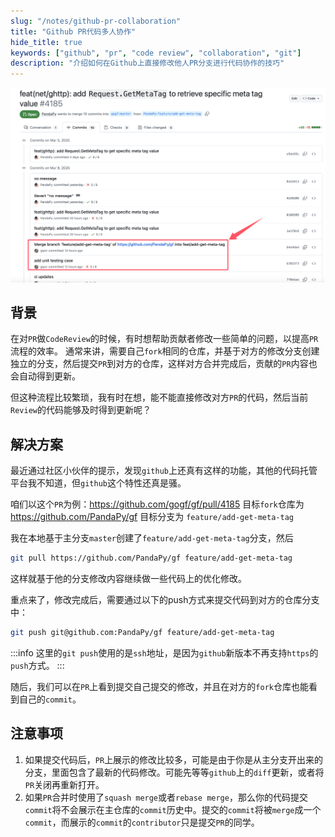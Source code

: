 ```yaml
---
slug: "/notes/github-pr-collaboration"
title: "Github PR代码多人协作"
hide_title: true
keywords: ["github", "pr", "code review", "collaboration", "git"]
description: "介绍如何在Github上直接修改他人PR分支进行代码协作的技巧"
---
```


![alt text](assets/QQ_1741489371029.png)

## 背景

在对`PR`做`CodeReview`的时候，有时想帮助贡献者修改一些简单的问题，以提高`PR`流程的效率。
通常来讲，需要自己`fork`相同的仓库，并基于对方的修改分支创建独立的分支，然后提交`PR`到对方的仓库，这样对方合并完成后，贡献的`PR`内容也会自动得到更新。

但这种流程比较繁琐，我有时在想，能不能直接修改对方`PR`的代码，然后当前`Review`的代码能够及时得到更新呢？


## 解决方案

最近通过社区小伙伴的提示，发现`github`上还真有这样的功能，其他的代码托管平台我不知道，但`github`这个特性还真是骚。

咱们以这个`PR`为例：https://github.com/gogf/gf/pull/4185 
目标`fork`仓库为 https://github.com/PandaPy/gf 
目标分支为 `feature/add-get-meta-tag`


我在本地基于主分支`master`创建了`feature/add-get-meta-tag`分支，然后
```bash
git pull https://github.com/PandaPy/gf feature/add-get-meta-tag
```
这样就基于他的分支修改内容继续做一些代码上的优化修改。

重点来了，修改完成后，需要通过以下的push方式来提交代码到对方的仓库分支中：
```bash
git push git@github.com:PandaPy/gf feature/add-get-meta-tag
```

:::info
这里的`git push`使用的是`ssh`地址，是因为`github`新版本不再支持`https`的`push`方式。
:::

随后，我们可以在`PR`上看到提交自己提交的修改，并且在对方的`fork`仓库也能看到自己的`commit`。





## 注意事项

1. 如果提交代码后，`PR`上展示的修改比较多，可能是由于你是从主分支开出来的分支，里面包含了最新的代码修改。可能先等等`github`上的`diff`更新，或者将`PR`关闭再重新打开。
2. 如果`PR`合并时使用了`squash merge`或者`rebase merge`，那么你的代码提交`commit`将不会展示在主仓库的`commit`历史中。提交的`commit`将被`merge`成一个`commit`，而展示的`commit`的`contributor`只是提交`PR`的同学。


